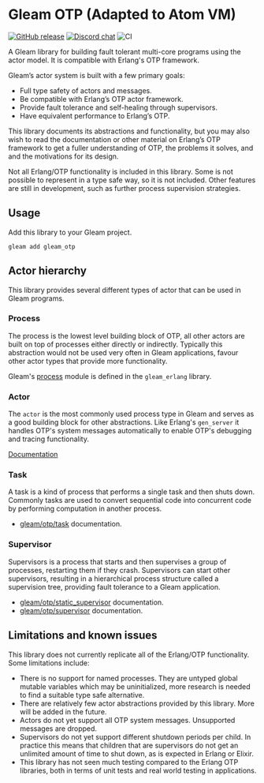 # Gleam OTP (Adapted to Atom VM)

<a href="https://github.com/gleam-lang/otp/releases"><img src="https://img.shields.io/github/release/gleam-lang/otp" alt="GitHub release"></a>
<a href="https://discord.gg/Fm8Pwmy"><img src="https://img.shields.io/discord/768594524158427167?color=blue" alt="Discord chat"></a>
![CI](https://github.com/gleam-lang/otp/workflows/test/badge.svg?branch=main)

A Gleam library for building fault tolerant multi-core programs using the
actor model. It is compatible with Erlang's OTP framework.

Gleam’s actor system is built with a few primary goals:

- Full type safety of actors and messages.
- Be compatible with Erlang’s OTP actor framework.
- Provide fault tolerance and self-healing through supervisors.
- Have equivalent performance to Erlang’s OTP.

This library documents its abstractions and functionality, but you may also wish
to read the documentation or other material on Erlang’s OTP framework to get a
fuller understanding of OTP, the problems it solves, and and the motivations for
its design.

Not all Erlang/OTP functionality is included in this library. Some is not
possible to represent in a type safe way, so it is not included. Other features
are still in development, such as further process supervision strategies.

## Usage

Add this library to your Gleam project.

```shell
gleam add gleam_otp
```

## Actor hierarchy

This library provides several different types of actor that can be used in
Gleam programs.

### Process

The process is the lowest level building block of OTP, all other actors are
built on top of processes either directly or indirectly. Typically this
abstraction would not be used very often in Gleam applications, favour
other actor types that provide more functionality.

Gleam's [process](https://hexdocs.pm/gleam_erlang/gleam/erlang/process.html) module is defined in the `gleam_erlang` library.

### Actor

The `actor` is the most commonly used process type in Gleam and serves as a good
building block for other abstractions. Like Erlang's `gen_server` it handles
OTP's system messages automatically to enable OTP's debugging and tracing
functionality.

[Documentation](https://hexdocs.pm/gleam_otp/gleam/otp/actor.html)

### Task

A task is a kind of process that performs a single task and then shuts down.
Commonly tasks are used to convert sequential code into concurrent code by
performing computation in another process.

- [gleam/otp/task](https://hexdocs.pm/gleam_otp/gleam/otp/task.html)
documentation.

### Supervisor

Supervisors is a process that starts and then supervises a group of processes,
restarting them if they crash. Supervisors can start other supervisors,
resulting in a hierarchical process structure called a supervision tree,
providing fault tolerance to a Gleam application.

- [gleam/otp/static_supervisor](https://hexdocs.pm/gleam_otp/gleam/otp/static_supervisor.html) documentation.
- [gleam/otp/supervisor](https://hexdocs.pm/gleam_otp/gleam/otp/supervisor.html)
  documentation.

## Limitations and known issues

This library does not currently replicate all of the Erlang/OTP functionality.
Some limitations include:

- There is no support for named processes. They are untyped global mutable
  variables which may be uninitialized, more research is needed to find a
  suitable type safe alternative.
- There are relatively few actor abstractions provided by this library. More
  will be added in the future.
- Actors do not yet support all OTP system messages. Unsupported messages are
  dropped.
- Supervisors do not yet support different shutdown periods per child. In
  practice this means that children that are supervisors do not get an
  unlimited amount of time to shut down, as is expected in Erlang or Elixir.
- This library has not seen much testing compared to the Erlang OTP
  libraries, both in terms of unit tests and real world testing in
  applications.
